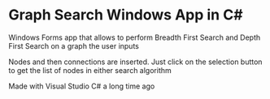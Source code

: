 # Graph Search Windows App in C#
Windows Forms app that allows to perform Breadth First Search and Depth First Search on a graph the user inputs

Nodes and then connections are inserted. Just click on the selection button to get the list of nodes in either search algorithm

Made with Visual Studio C# a long time ago
